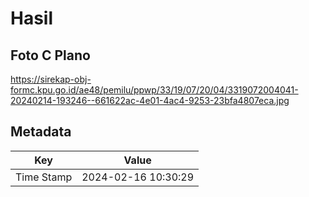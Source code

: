 # Hasil

## Foto C Plano

https://sirekap-obj-formc.kpu.go.id/ae48/pemilu/ppwp/33/19/07/20/04/3319072004041-20240214-193246--661622ac-4e01-4ac4-9253-23bfa4807eca.jpg


## Metadata

| Key        | Value               |
| ---------- | ------------------- |
| Time Stamp | 2024-02-16 10:30:29 |



